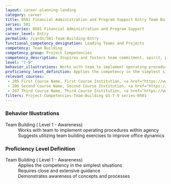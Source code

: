 ```yaml
---
layout: career-planning-landing
category: career
title: 0501 Financial Administration and Program Support Entry Team Building
series: 501
job_series: 0501 Financial Administration and Program Support
career_level: Entry
permalink: /cards/501-Team-Building-Entry
functional_competency_designation: Leading Teams and Projects
competency: Team Building
competency_group: Project Competencies
competency_description: Inspires and fosters team commitment, spirit, pride, and trust; facilitates cooperation and motivates team members to accomplish group goals
level: "7-9"
behavior_illustrations: Works with team to implement operating procedures within agency ? Suggests utilizing team building exercises to improve office dynamics
proficiency_level_definition: Applies the competency in the simplest situations ? Requires close and extensive guidance ? Demonstrates awareness of concepts and processes
relevant_courses: 
 - 205 First Course Name, First Course Institution, <a href="https://www.cfo.gov">www.cfo.gov</a>
 - 206 Second Course Name, Second Course Institution, <a href="https://www.cfo.gov">www.cfo.gov</a>
 - 207 Third Course Name, Third Course Institution, <a href="https://www.cfo.gov">www.cfo.gov</a>
filters: Project-Competencies-Team-Building GS-7-9 series-0501
---
```


<div class="desktop:grid-col-6 margin-y-205">
  <div class="border-top-05 bg-white padding-2 shadow-5 height-full members-hover border-1px border-gray-30 border-top-orange radius-lg">
    <h3>Behavior Illustrations</h3>
    <dl class="text-base"><dt>Team Building ( Level 1 - Awareness)</dt><dd>Works with team to implement operating procedures within agency </dd><dd> Suggests utilizing team building exercises to improve office dynamics</dd></dl>
  </div>
</div>
<div class="desktop:grid-col-6 margin-y-205">
  <div class="border-top-05 bg-white padding-2 shadow-5 height-full members-hover border-1px border-gray-30 border-top-orange radius-lg">
    <h3>Proficiency Level Definition</h3>
    <dl class="text-base"><dt>Team Building ( Level 1 - Awareness)</dt><dd>Applies the competency in the simplest situations </dd><dd> Requires close and extensive guidance </dd><dd> Demonstrates awareness of concepts and processes</dd></dl>
  </div>
</div>